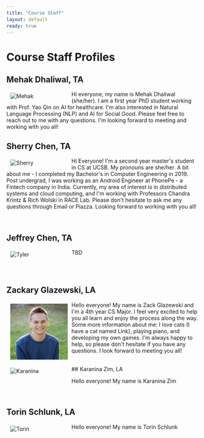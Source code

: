 ```yaml
---
title: "Course Staff"
layout: default
ready: true
---
```

# Course Staff Profiles<a name="staff"></a>

## Mehak Dhaliwal, TA

<img src="../staff/CS24-F23-Mehak-D.jpg" alt="Mehak" width="150px" style="float: left; margin: 5px 10px 10px 10px;">

Hi everyone, my name is Mehak Dhaliwal (she/her). I am a first year PhD student working with Prof. Yao Qin on AI for healthcare. I'm also interested in Natural Language Processing (NLP) and AI for Social Good.
Please feel free to reach out to me with any questions. I'm looking forward to meeting and working with you all!

## Sherry Chen, TA

<img src="" alt="Sherry" width="150px" style="float: left; margin: 5px 10px 10px 10px;">

Hi Everyone! I'm a second year master's student in CS at UCSB. My pronouns are she/her. A bit about me - I completed my Bachelor's in Computer Engineering in 2019. Post undergrad, I was working as an Android Engineer at PhonePe - a Fintech company in India. Currently, my area of interest is in distributed systems and cloud computing, and I'm working with Professors Chandra Krintz & Rich Wolski in RACE Lab. Please don't hesitate to ask me any questions through Email or Piazza. Looking forward to working with you all!

<br>

## Jeffrey Chen, TA

<img src="" alt="Tyler" width="150px" style="float: left; margin: 5px 10px 10px 10px;">

TBD


<br>

<br>

## Zackary Glazewski, LA

<img src="staff/CS24-F23-Zackary-G.jpg" alt="Zack" width="150px" style="float: left; margin: 5px 10px 10px 10px;">

Hello everyone! My name is Zack Glazewski and I'm a 4th year CS Major. I feel very excited to help you all learn and enjoy the process along the way. Some more information about me: I love cats (I have a cat named Link), playing piano, and developing my own games. I'm always happy to help, so please don't hesitate if you have any questions. I look forward to meeting you all!


<br>
## Karanina Zim, LA

<img src="" alt="Karanina" width="150px" style="float: left; margin: 5px 10px 10px 10px;">

Hello everyone! My name is Karanina Zim

<br>

## Torin Schlunk, LA

<img src="" alt="Torin" width="150px" style="float: left; margin: 5px 10px 10px 10px;">

Hello everyone! My name is Torin Schlunk

